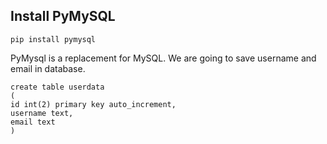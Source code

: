 ## Install PyMySQL
```
pip install pymysql
```
PyMysql is a replacement for MySQL.
We are going to save username and email in database. 
```
create table userdata
(
id int(2) primary key auto_increment,
username text,
email text
)
```

